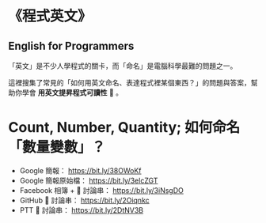 # 《程式英文》

## English for Programmers

「英文」是不少人學程式的關卡，而「命名」是電腦科學最難的問題之一。

這裡搜集了常見的「如何用英文命名、表達程式裡某個東西？」的問題與答案，幫助你學會 **用英文提昇程式可讀性** 🔎 。

# Count, Number, Quantity; 如何命名「數量變數」？

* Google 簡報： https://bit.ly/38OWoKf
* Google 簡報原始檔： https://bit.ly/3elcZGT
* Facebook 相簿 + 💬 討論串： https://bit.ly/3iNsgDO
* GitHub 💬 討論串： https://bit.ly/2Oiqnkc
* PTT 💬 討論串： https://bit.ly/2DtNV3B
